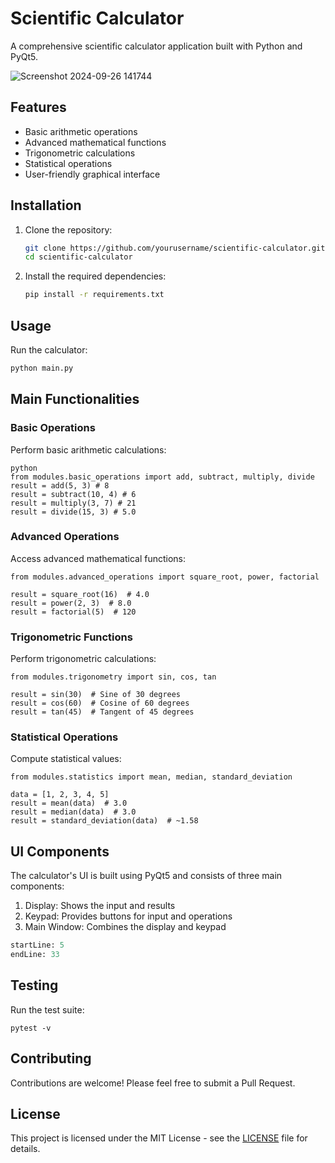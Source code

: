 # Scientific Calculator

A comprehensive scientific calculator application built with Python and PyQt5.

![Screenshot 2024-09-26 141744](https://github.com/user-attachments/assets/13c5c237-fca3-4dae-bf32-b4d796221c00)

## Features

- Basic arithmetic operations
- Advanced mathematical functions
- Trigonometric calculations
- Statistical operations
- User-friendly graphical interface

## Installation

1. Clone the repository:
   ```bash
   git clone https://github.com/yourusername/scientific-calculator.git
   cd scientific-calculator
   ```

2. Install the required dependencies:
   ```bash
   pip install -r requirements.txt
   ```

## Usage

Run the calculator:
```bash
python main.py
```

## Main Functionalities

### Basic Operations

Perform basic arithmetic calculations:

```
python
from modules.basic_operations import add, subtract, multiply, divide
result = add(5, 3) # 8
result = subtract(10, 4) # 6
result = multiply(3, 7) # 21
result = divide(15, 3) # 5.0
```

### Advanced Operations

Access advanced mathematical functions:

```
from modules.advanced_operations import square_root, power, factorial

result = square_root(16)  # 4.0
result = power(2, 3)  # 8.0
result = factorial(5)  # 120
```

### Trigonometric Functions

Perform trigonometric calculations:

```
from modules.trigonometry import sin, cos, tan

result = sin(30)  # Sine of 30 degrees
result = cos(60)  # Cosine of 60 degrees
result = tan(45)  # Tangent of 45 degrees
```

### Statistical Operations

Compute statistical values:

```
from modules.statistics import mean, median, standard_deviation

data = [1, 2, 3, 4, 5]
result = mean(data)  # 3.0
result = median(data)  # 3.0
result = standard_deviation(data)  # ~1.58
```

## UI Components

The calculator's UI is built using PyQt5 and consists of three main components:

1. Display: Shows the input and results
2. Keypad: Provides buttons for input and operations
3. Main Window: Combines the display and keypad

```python:ui/main_window.py
startLine: 5
endLine: 33
```

## Testing

Run the test suite:

```
pytest -v
```

## Contributing

Contributions are welcome! Please feel free to submit a Pull Request.

## License

This project is licensed under the MIT License - see the [LICENSE](https://github.com/aunkidwai/PythonKickstarter/blob/main/LICENSE) file for details.

